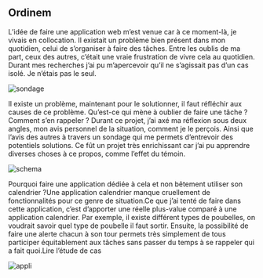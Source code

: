 ## Ordinem

L’idée de faire une application web m’est venue car à ce moment-là, je vivais en collocation. Il existait un problème bien présent dans mon quotidien, celui de s’organiser à faire des tâches. Entre les oublis de ma part, ceux des autres, c’était une vraie frustration de vivre cela au quotidien. Durant mes recherches j’ai pu m’apercevoir qu’il ne s’agissait pas d’un cas isolé. Je n’étais pas le seul.

![sondage](/Users/eliedurieux/Desktop/erlebnis/src/assets/images/case/ordinem/sondage.jpg)

Il existe un problème, maintenant pour le solutionner, il faut réfléchir aux causes de ce problème. Qu’est-ce qui mène à oublier de faire une tâche ? Comment s’en rappeler ? Durant ce projet, j’ai axé ma réflexion sous deux angles, mon avis personnel de la situation, comment je le perçois. Ainsi que l’avis des autres à travers un sondage qui me permets d’entrevoir des potentiels solutions. Ce fût un projet très enrichissant car j’ai pu apprendre diverses choses à ce propos, comme l’effet du témoin. 

![schema](/Users/eliedurieux/Desktop/erlebnis/src/assets/images/case/ordinem/schema.jpeg)

Pourquoi faire une application dédiée à cela et non bêtement utiliser son calendrier ?Une application calendrier manque cruellement de fonctionnalités pour ce genre de situation.Ce que j’ai tenté de faire dans cette application, c’est d’apporter une réelle plus-value comparé à une application calendrier. Par exemple, il existe différent types de poubelles, on voudrait savoir quel type de poubelle il faut sortir. Ensuite, la possibilité de faire une alerte chacun à son tour permets très simplement de tous participer équitablement aux tâches sans passer du temps à se rappeler qui a fait quoi.Lire l’étude de cas

![appli](/Users/eliedurieux/Desktop/erlebnis/src/assets/images/case/ordinem/appli.png)